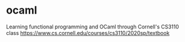 # ocaml
Learning functional programming and OCaml through Cornell's CS3110 class
https://www.cs.cornell.edu/courses/cs3110/2020sp/textbook

